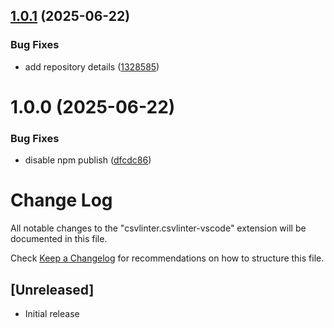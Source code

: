 ## [1.0.1](https://github.com/csvlinter/vscode-extension/compare/v1.0.0...v1.0.1) (2025-06-22)


### Bug Fixes

* add repository details ([1328585](https://github.com/csvlinter/vscode-extension/commit/1328585ac63a97ddd913eb2c0184b1a20db88bc1))

# 1.0.0 (2025-06-22)


### Bug Fixes

* disable npm publish ([dfcdc86](https://github.com/csvlinter/vscode-extension/commit/dfcdc86c0143db35575332cb1d9445d064d9c508))

# Change Log

All notable changes to the "csvlinter.csvlinter-vscode" extension will be documented in this file.

Check [Keep a Changelog](http://keepachangelog.com/) for recommendations on how to structure this file.

## [Unreleased]

- Initial release
